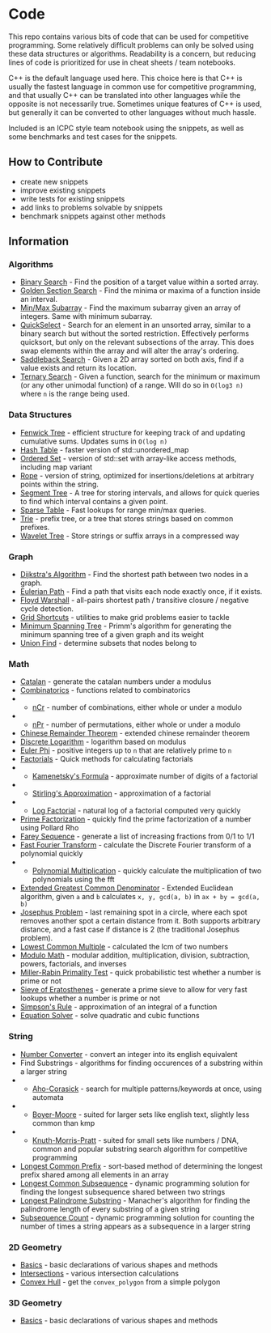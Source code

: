 # Code

This repo contains various bits of code that can be used for competitive programming. Some relatively difficult problems can only be solved using these data structures or algorithms. Readability is a concern, but reducing lines of code is prioritized for use in cheat sheets / team notebooks.

C++ is the default language used here. This choice here is that C++ is usually the fastest language in common use for competitive programming, and that usually C++ can be translated into other languages while the opposite is not necessarily true. Sometimes unique features of C++ is used, but generally it can be converted to other languages without much hassle.

Included is an ICPC style team notebook using the snippets, as well as some benchmarks and test cases for the snippets.

## How to Contribute

* create new snippets
* improve existing snippets
* write tests for existing snippets
* add links to problems solvable by snippets
* benchmark snippets against other methods

## Information

### Algorithms
* [Binary Search](./snippets/algorithm/binary_search.cpp) - Find the position of a target value within a sorted array.
* [Golden Section Search](./snippets/algorithm/golden_section_search.cpp) - Find the minima or maxima of a function inside an interval. 
* [Min/Max Subarray](./snippets/algorithm/minmax_subarray.cpp) - Find the maximum subarray given an array of integers. Same with minimum subarray.
* [QuickSelect](./snippets/algorithm/quickselect.cpp) - Search for an element in an unsorted array, similar to a binary search but without the sorted restriction. Effectively performs quicksort, but only on the relevant subsections of the array. This does swap elements within the array and will alter the array's ordering.
* [Saddleback Search](./snippets/algorithm/saddleback_seach.cpp) - Given a 2D array sorted on both axis, find if a value exists and return its location.
* [Ternary Search](./snippets/algorithm/ternary_search.cpp) - Given a function, search for the minimum or maximum (or any other unimodal function) of a range. Will do so in `O(log3 n)` where `n` is the range being used.

### Data Structures

* [Fenwick Tree](./snippets/data_structures/fenwick.cpp) - efficient structure for keeping track of and updating cumulative sums. Updates sums in `O(log n)`
* [Hash Table](./snippets/data_structures/hashtable.cpp) - faster version of std::unordered_map
* [Ordered Set](./snippets/data_structures/ordered_set.cpp) - version of std::set with array-like access methods, including map variant
* [Rope](./snippets/data_structures/rope.cpp) - version of string, optimized for insertions/deletions at arbitrary points within the string.
* [Segment Tree](./snippet/data_structures/segment_tree.cpp) - A tree for storing intervals, and allows for quick queries to find which interval contains a given point.
* [Sparse Table](./snippet/data_structures/sparse_table.cpp) - Fast lookups for range min/max queries.
* [Trie](./snippets/data_structure/trie.cpp) - prefix tree, or a tree that stores strings based on common prefixes.
* [Wavelet Tree](./snippets/data_structure/wavelet_tree.cpp) - Store strings or suffix arrays in a compressed way

### Graph
* [Dijkstra's Algorithm](./snippets/graph/dijkstra.cpp) - Find the shortest path between two nodes in a graph.
* [Eulerian Path](./snippets/graph/eulerian_path.cpp) - Find a path that visits each node exactly once, if it exists.
* [Floyd Warshall](./snippets/graph/floydwarshall.cpp) - all-pairs shortest path / transitive closure / negative cycle detection.
* [Grid Shortcuts](./snippets/graph/grid.cpp) - utilities to make grid problems easier to tackle
* [Minimum Spanning Tree](./snippets/graph/mst.cpp) - Primm's algorithm for generating the minimum spanning tree of a given graph and its weight
* [Union Find](./snippets/graph/union_find.cpp) - determine subsets that nodes belong to


### Math

* [Catalan](./snippets/math/catalan.cpp) - generate the catalan numbers under a modulus
* [Combinatorics](./snippets/math/combinatorics.cpp) - functions related to combinatorics
* * [nCr](./snippets/math/combinatorics.cpp) - number of combinations, either whole or under a modulo
* * [nPr](./snippets/math/combinatorics.cpp) - number of permutations, either whole or under a modulo
* [Chinese Remainder Theorem](./snippets/math/crt.cpp) - extended chinese remainder theorem
* [Discrete Logarithm](./snippets/math/discretelog.cpp) - logarithm based on modulus
* [Euler Phi](./snippets/math/euler_totient.cpp) - positive integers up to `n` that are relatively prime to `n`
* [Factorials](./snippets/math/factorial.cpp) - Quick methods for calculating factorials
* * [Kamenetsky's Formula](./snippets/math/factorial.cpp) - approximate number of digits of a factorial
* * [Stirling's Approximation](./snippets/math/factorial.cpp) - approximation of a factorial
* * [Log Factorial](./snippets/math/factorial.cpp) - natural log of a factorial computed very quickly
* [Prime Factorization](./snippets/math/factorization.cpp) - quickly find the prime factorization of a number using Pollard Rho
* [Farey Sequence](./snippets/math/farey.cpp) - generate a list of increasing fractions from 0/1 to 1/1
* [Fast Fourier Transform](./snippets/math/fft.cpp) - calculate the Discrete Fourier transform of a polynomial quickly
* * [Polynomial Multiplication](./snippets/math/fft.cpp) - quickly calculate the multiplication of two polynomials using the fft
* [Extended Greatest Common Denominator](./snippets/math/gcd.cpp) - Extended Euclidean algorithm, given `a` and `b` calculates `x, y, gcd(a, b)` in `ax + by = gcd(a, b)`
* [Josephus Problem](./snippets/math/josephus.cpp) - last remaining spot in a circle, where each spot removes another spot a certain distance from it. Both supports arbitrary distance, and a fast case if distance is 2 (the traditional Josephus problem).
* [Lowest Common Multiple](./snippets/math/lcm.cpp) - calculated the lcm of two numbers
* [Modulo Math](./snippets/math/modulo.cpp) - modular addition, multiplication, division, subtraction, powers, factorials, and inverses
* [Miller-Rabin Primality Test](./snippets/math/prime_check.cpp) - quick probabilistic test whether a number is prime or not
* [Sieve of Eratosthenes](./snippets/math/prime_sieve.cpp) - generate a prime sieve to allow for very fast lookups whether a number is prime or not
* [Simpson's Rule](./snippets/math/simpsons.cpp) - approximation of an integral of a function
* [Equation Solver](./snippets/math/solve_equations.cpp) - solve quadratic and cubic functions

### String

* [Number Converter](./snippets/string/int_to_english.cpp) - convert an integer into its english equivalent
* Find Substrings - algorithms for finding occurences of a substring within a larger string
* * [Aho-Corasick](./snippets/string/aho_corasick.cpp) - search for multiple patterns/keywords at once, using automata
* * [Boyer-Moore](./snippets/string/boyer_moore.cpp) - suited for larger sets like english text, slightly less common than kmp
* * [Knuth-Morris-Pratt](./snippets/string/kmp.cpp) - suited for small sets like numbers / DNA, common and popular substring search algorithm for competitive programming
* [Longest Common Prefix](./snippets/string/lcp.cpp) - sort-based method of determining the longest prefix shared among all elements in an array
* [Longest Common Subsequence](./snippets/string/lcs.cpp) - dynamic programming solution for finding the longest subsequence shared between two strings
* [Longest Palindrome Substring](./snippets/string/manacher.cpp) - Manacher's algorithm for finding the palindrome length of every substring of a given string
* [Subsequence Count](./snippets/string/subsequence.cpp) - dynamic programming solution for counting the number of times a string appears as a subsequence in a larger string

### 2D Geometry

* [Basics](./snippets/2D_geometry/shapes.cpp) - basic declarations of various shapes and methods
* [Intersections](./snippets/2D_geometry/intersection.cpp) - various intersection calculations
* [Convex Hull](./snippets/2D_geometry/convexhull.cpp) - get the `convex_polygon` from a simple polygon

### 3D Geometry

* [Basics](./snippets/3D_geometry/shapes.cpp) - basic declarations of various shapes and methods

